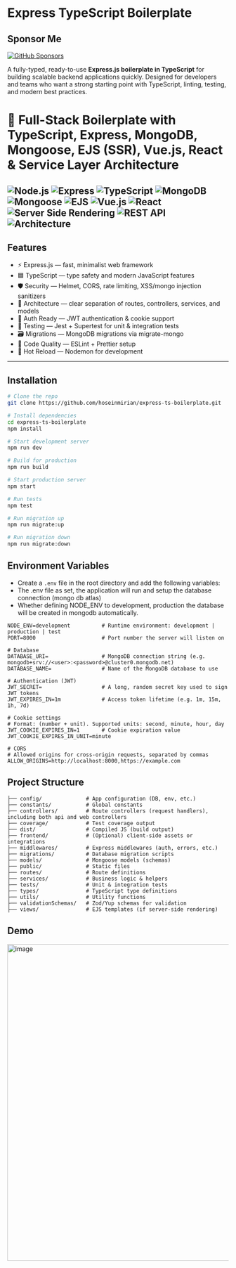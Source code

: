 # Express TypeScript Boilerplate

## Sponsor Me
[![GitHub Sponsors](https://img.shields.io/badge/Sponsor-GitHub-brightgreen)](https://github.com/sponsors/hoseinmirian)

A fully-typed, ready-to-use **Express.js boilerplate in TypeScript** for building scalable backend applications quickly. Designed for developers and teams who want a strong starting point with TypeScript, linting, testing, and modern best practices.

# 🚀 Full-Stack Boilerplate with TypeScript, Express, MongoDB, Mongoose, EJS (SSR), Vue.js, React & Service Layer Architecture

![Node.js](https://img.shields.io/badge/Node.js-339933?style=for-the-badge&logo=nodedotjs&logoColor=white)
![Express](https://img.shields.io/badge/Express.js-000000?style=for-the-badge&logo=express&logoColor=white)
![TypeScript](https://img.shields.io/badge/TypeScript-3178C6?style=for-the-badge&logo=typescript&logoColor=white)
![MongoDB](https://img.shields.io/badge/MongoDB-47A248?style=for-the-badge&logo=mongodb&logoColor=white)
![Mongoose](https://img.shields.io/badge/Mongoose-880000?style=for-the-badge&logo=mongoose&logoColor=white)
![EJS](https://img.shields.io/badge/EJS-8BC34A?style=for-the-badge&logo=ejs&logoColor=white)
![Vue.js](https://img.shields.io/badge/Vue.js-35495E?style=for-the-badge&logo=vuedotjs&logoColor=4FC08D)
![React](https://img.shields.io/badge/React-20232A?style=for-the-badge&logo=react&logoColor=61DAFB)
![Server Side Rendering](https://img.shields.io/badge/SSR-EJS%20Template-blue?style=for-the-badge)
![REST API](https://img.shields.io/badge/API-REST-orange?style=for-the-badge)
![Architecture](https://img.shields.io/badge/Architecture-Service%20Layer-lightgrey?style=for-the-badge)
---

## Features

- ⚡ Express.js — fast, minimalist web framework
- 🟦 TypeScript — type safety and modern JavaScript features
- 🛡️ Security — Helmet, CORS, rate limiting, XSS/mongo injection sanitizers
- 🧰 Architecture — clear separation of routes, controllers, services, and models
- 🔑 Auth Ready — JWT authentication & cookie support
- 🧪 Testing — Jest + Supertest for unit & integration tests
- 🗃 Migrations — MongoDB migrations via migrate-mongo
- 🎨 Code Quality — ESLint + Prettier setup
- 🔄 Hot Reload — Nodemon for development


---

## Installation

```bash
# Clone the repo
git clone https://github.com/hoseinmirian/express-ts-boilerplate.git

# Install dependencies
cd express-ts-boilerplate
npm install

# Start development server
npm run dev

# Build for production
npm run build

# Start production server
npm start

# Run tests
npm test

# Run migration up
npm run migrate:up

# Run migration down
npm run migrate:down
```

## Environment Variables

- Create a `.env` file in the root directory and add the following variables:
- The .env file as set, the application will run and setup the database connection (mongo db atlas)
- Whether defining NODE_ENV to development, production the database will be created in mongodb automatically.


```# Application
NODE_ENV=development          # Runtime environment: development | production | test
PORT=8000                     # Port number the server will listen on

# Database
DATABASE_URI=                 # MongoDB connection string (e.g. mongodb+srv://<user>:<password>@cluster0.mongodb.net)
DATABASE_NAME=                # Name of the MongoDB database to use

# Authentication (JWT)
JWT_SECRET=                   # A long, random secret key used to sign JWT tokens
JWT_EXPIRES_IN=1m             # Access token lifetime (e.g. 1m, 15m, 1h, 7d)

# Cookie settings
# Format: (number + unit). Supported units: second, minute, hour, day
JWT_COOKIE_EXPIRES_IN=1       # Cookie expiration value
JWT_COOKIE_EXPIRES_IN_UNIT=minute  

# CORS
# Allowed origins for cross-origin requests, separated by commas
ALLOW_ORIGINS=http://localhost:8000,https://example.com
```

## Project Structure

```
├── config/              # App configuration (DB, env, etc.)
├── constants/           # Global constants
├── controllers/         # Route controllers (request handlers), including both api and web controllers
├── coverage/            # Test coverage output
├── dist/                # Compiled JS (build output)
├── frontend/            # (Optional) client-side assets or integrations
├── middlewares/         # Express middlewares (auth, errors, etc.)
├── migrations/          # Database migration scripts
├── models/              # Mongoose models (schemas)
├── public/              # Static files
├── routes/              # Route definitions
├── services/            # Business logic & helpers
├── tests/               # Unit & integration tests
├── types/               # TypeScript type definitions
├── utils/               # Utility functions
├── validationSchemas/   # Zod/Yup schemas for validation
├── views/               # EJS templates (if server-side rendering)
```

## Demo
<img width="1512" height="721" alt="image" src="https://github.com/user-attachments/assets/27e93b7d-0d85-4e82-b1f9-27d19d3158cf" />

